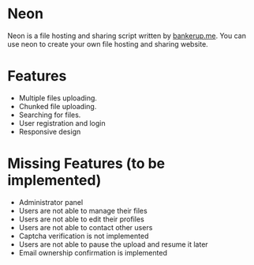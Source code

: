 # Neon
Neon is a file hosting and sharing script written by [bankerup.me](https://bankerup.me). You can use neon to create your own file hosting and sharing website.

# Features
   *  Multiple files uploading.
   *  Chunked file uploading.
   *  Searching for files.
   *  User registration and login
   *  Responsive design

# Missing Features (to be implemented)
   *  Administrator panel
   *  Users are not able to manage their files
   *  Users are not able to edit their profiles
   *  Users are not able to contact other users
   *  Captcha verification is not implemented
   *  Users are not able to pause the upload and resume it later
   *  Email ownership confirmation is implemented
